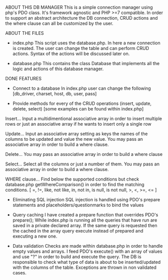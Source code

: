 
ABOUT THIS DB MANAGER
This is a simple connection manager using php's PDO class. 
It's framework agnostic and PHP >=7 compatible.
In order to support an abstract architecture the DB connection, CRUD actions and the where clause can all be customized by the user.

ABOUT THE FILES
- index.php
This script uses the database.php. 
In here a new connection is created. The user can change the table and can perform CRUD actions. 
Syntax of the actions will be discussed later on.

- database.php
This contains the class Database that implements all the logic and actions of this database manager.



DONE FEATURES
- Connect to a database 
In index.php user can change the following [db_driver, charset, host, db, user, pass]

- Provide methods for every of the CRUD operations (insert, update, delete, select)
[some examples can be found within index.php]

Insert... 
Input a multidimentional associative array in order to insert multiple rows or just an associative array if he wants to insert only a single row

Update...
Input an associative array setting as keys the names of the columns to be updated and value the new value. You may pass an associative array in order to build a where clause.

Delete...
You may pass an associative array in order to build a where clause

Select...
Select all the columns or just a number of them. You may pass an associative array in order to build a where clause.

WHERE clause...
Find below the supported conditions but check database.php getWhereComparison() in order to find the matching conditions.
[ =, !=, like, not like, in, not in, is null, is not null, >, <, >=, <= ]

- Eliminating SQL injection
SQL injection is handled using PDO's prepare statements and placeholders/questionmarks to bind the values

- Query caching
I have created a prepare function that overrides PDO's prepare(); While index.php is running all the queries that have run are saved in a private declared array. If the same query is requested then the cached in the array query execute instead of prepared and executing a new one.

- Data validation
Checks are made within database.php in order to handle empty values and arrays. I feed PDO's execute() with an array of values and use "?" in order to build and execute the query.
The DB is responsible to check what type of data is about to be inserted/updated with the columns of the table. Exceptions are thrown in non validated cases.